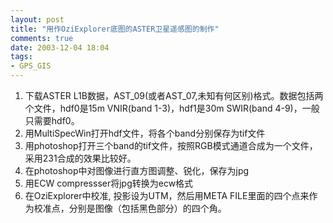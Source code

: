 ```yaml
---
layout: post
title: "用作OziExplorer底图的ASTER卫星遥感图的制作"
comments: true
date: 2003-12-04 18:04
tags:
- GPS_GIS
---
```

  1. 下载ASTER L1B数据，AST_09(或者AST_07,未知有何区别)格式。数据包括两个文件，hdf0是15m VNIR(band 1-3)，hdf1是30m SWIR(band 4-9)，一般只需要hdf0。 
  2. 用MultiSpecWin打开hdf文件，将各个band分别保存为tif文件 
  3. 用photoshop打开三个band的tif文件，按照RGB模式通道合成为一个文件，采用231合成的效果比较好。 
  4. 在photoshop中对图像进行直方图调整、锐化，保存为jpg 
  5. 用ECW compressser将jpg转换为ecw格式 
  6. 在OziExplorer中校准, 投影设为UTM，然后用META FILE里面的四个点来作为校准点，分别是图像（包括黑色部分）的四个角。  

